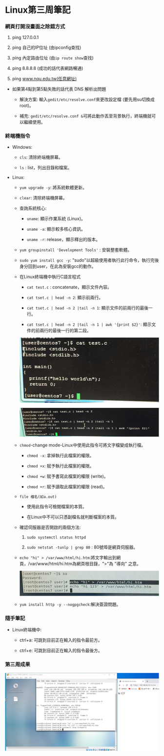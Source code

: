 # Linux第三周筆記

### 網頁打開沒畫面之除錯方式

1. ping 127.0.0.1

2. ping 自己的IP位址 (由ipconfig查找)

3. ping 內定路由位址 (由`ip route show`查找)

4. ping 8.8.8.8 (成功的話代表網路暢通)

5. ping www.nqu.edu.tw(任意網址)

* 如果第4點到第5點失敗的話代表 DNS 解析出問題

    * 解決方案: 輸入`gedit/etc/resolve.conf`來更改設定檔 (要先用su切換成root)。
    
    * 補充: `gedit/etc/resolve.conf &`可將此動作丟至背景執行，終端機就可以繼續使用。

### 終端機指令

* Windows:

    * `cls`: 清除終端機屏幕。
    
    * `ls` : list，列出目錄和檔案。

* Linux:

    * `yum upgrade -y`: 將系統軟體更新。
    
    * `clear`: 清除終端機屏幕。
    
    * 查詢系統核心:
    
       * `uname`: 顯示作業系統 (Linux)。

       * `uname -a`: 顯示較多核心資訊。

       * `uname -r`: release，顯示釋出的版本。
    
    * `yum groupinstall 'Development Tools'` : 安裝整套軟體。
    
    * `sudo yum install gcc -y`: "sudo"以超級使用者執行此行命令，執行完後身分回到user，在此為安裝gcc的動作。
    
    * 在Linux終端機中執行C語言程式
    
      * `cat test.c` : concatenate，顯示文件內容。
      
      * `cat tset.c | head -n 2`: 顯示前兩行。
      
      * `cat tset.c | head -n 2 |tail -n 1`: 顯示文件的前兩行的最後一行。
      
      * `cat tset.c | head -n 2 |tail -n 1 | awk '{print $2}'`: 顯示文件的前兩行的最後一行的第二段。
      
      ![](https://github.com/ayd0122344/Linux-note/blob/master/%E5%9C%96%E6%AA%94/concatenate.jpg)
      
      ![](https://github.com/ayd0122344/Linux-note/blob/master/%E5%9C%96%E6%AA%94/%E5%8D%B0%E5%87%BA%E6%89%80%E8%A6%81%E7%A8%8B%E5%BC%8F%E7%A2%BC.jpg)
      
    * `chmod`-change mode-Linux中使用此指令可將文字檔變成執行檔。
      
      * `chmod -x`: 拿掉執行此檔案的權限。
      
      * `chmod +x`: 賦予執行此檔案的權限。
      
      * `chmod +w`: 賦予書寫此檔案的權限 (write)。
      
      * `chmod +r`: 賦予讀取此檔案的權限 (read)。
      
    * `file 檔名(如a.out)`
      
      * 使用此指令可檢閱檔案的本質。
    
      * 在Linux中不可以只憑副檔名就判斷檔案的本質。
      
    * 確認伺服器是否開啟的兩個方法: 
    
      1. `sudo systemctl status httpd`
      
      2. `sudo netstat -tunlp | grep 80` : 80號埠是網頁伺服器。
      
    * `echo "hi" > /var/www/html/hi.htm`:將文字輸出到網頁，/var/www/html/hi.htm為網頁根目錄，">"為 "導向" 之意。
      
      ![](https://github.com/ayd0122344/Linux-note/blob/master/%E5%9C%96%E6%AA%94/%E5%B0%87%E6%96%87%E5%AD%97%E8%BC%B8%E5%87%BA%E5%88%B0%E7%B6%B2%E9%A0%81.jpg)
      
    * `yum install http -y --nogpgcheck`:解決簽證問題。
    
    
      
### 隨手筆記

* Linux終端機中:

   * ctrl+a: 可跳到目前正在輸入的指令最前方。
   
   * ctrl+e: 可跳到目前正在輸入的指令最後方。
   
### 第三周成果

![](https://github.com/ayd0122344/Linux-note/blob/master/%E5%9C%96%E6%AA%94/%E7%AC%AC%E4%B8%89%E5%91%A8%E7%B5%90%E6%9E%9C.jpg)
